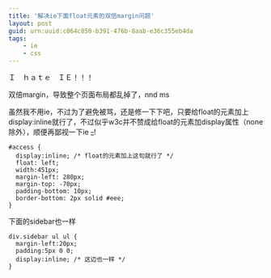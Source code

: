 ```yaml
---
title: '解决ie下面float元素的双倍margin问题'
layout: post
guid: urn:uuid:c064c850-b391-476b-8aab-e36c355eb4da
tags:
    - ie
    - css
---
```


Ｉ　ｈａｔｅ　ＩＥ！！！

双倍margin，导致整个页面布局都乱掉了，nnd ms

虽然我不用ie，不过为了避免被骂，还是修一下下吧，只要给float的元素加上display:inline就行了，不过似乎w3c并不赞成给float的元素加display属性（none除外），顺便再鄙视一下ie <del>_</del>!

    #access {
      display:inline; /* float的元素加上这句就行了 */
      float: left;
      width:451px;
      margin-left: 280px;
      margin-top: -70px;
      padding-bottom: 10px;
      border-bottom: 2px solid #eee;
    }

下面的sidebar也一样

    div.sidebar ul ul {
      margin-left:20px;
      padding:5px 0 0;
      display:inline; /* 这边也一样 */
    }

